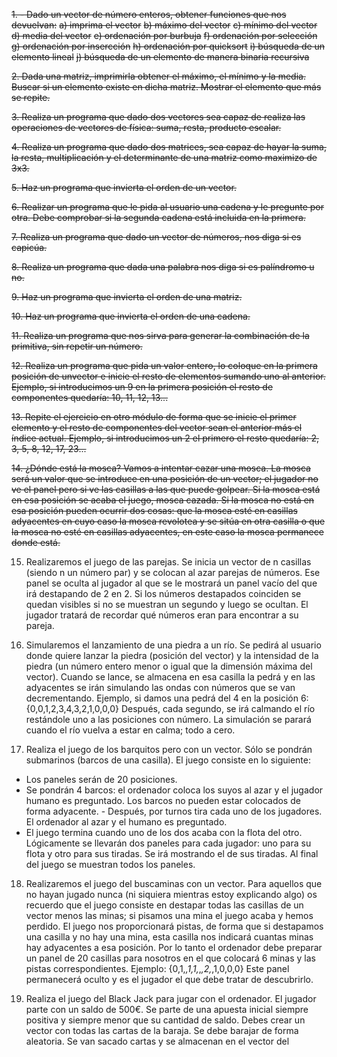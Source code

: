 ~~1. - Dado un vector de número enteros, obtener funciones que nos devuelvan:~~
~~a) imprima el vector~~
~~b) máximo del vector~~
~~c) mínimo del vector~~
~~d) media del vector~~
~~e) ordenación por burbuja~~
~~f) ordenación por selección~~
~~g) ordenación por insercción~~
~~h) ordenación por quicksort~~
~~i) búsqueda de un elemento lineal~~
~~j) búsqueda de un elemento de manera binaria recursiva~~

~~2. Dada una matriz, imprimirla obtener el máximo, el mínimo y la media. Buscar si un elemento existe en dicha matriz. Mostrar el elemento que más se repite.~~

~~3. Realiza un programa que dado dos vectores sea capaz de realiza las operaciones de vectores de física: suma, resta, producto escalar.~~

~~4. Realiza un programa que dado dos matrices, sea capaz de hayar la suma, la resta, multiplicación y el determinante de una matriz como maximizo de 3x3.~~

~~5. Haz un programa que invierta el orden de un vector.~~

~~6. Realizar un programa que le pida al usuario una cadena y le pregunte por otra. Debe comprobar si la segunda cadena está incluida en la primera.~~

~~7. Realiza un programa que dado un vector de números, nos diga si es capicúa.~~

~~8. Realiza un programa que dada una palabra nos diga si es palíndromo u no.~~

~~9. Haz un programa que invierta el orden de una matriz.~~

~~10. Haz un programa que invierta el orden de una cadena.~~

~~11. Realiza un programa que nos sirva para generar la combinación de la primitiva, sin repetir un número.~~

~~12. Realiza un programa que pida un valor entero, lo coloque en la primera posición de unvector e inicie el resto de elementos sumando uno al anterior. Ejemplo, si introducimos un 9 en la primera posición el resto de componentes quedaría: 10, 11, 12, 13...~~

~~13. Repite el ejercicio en otro módulo de forma que se inicie el primer elemento y el resto de componentes del vector sean el anterior más el índice actual. Ejemplo, si introducimos un 2 el primero el resto quedaría: 2, 3, 5, 8, 12, 17, 23...~~

~~14. ¿Dónde está la mosca? Vamos a intentar cazar una mosca. La mosca será un valor que se introduce en una posición de un vector; el jugador no ve el panel pero si ve las casillas a las que puede golpear. Si la mosca está en esa posición se acaba el juego, mosca cazada. Si la mosca no está en esa posición pueden ocurrir dos cosas: que la mosca esté en casillas
adyacentes en cuyo caso la mosca revolotea y se sitúa en otra casilla o que la mosca no esté en casillas adyacentes, en este caso la mosca permanece donde está.~~

15. Realizaremos el juego de las parejas. Se inicia un vector de n casillas (siendo n un número par) y se colocan al azar parejas de números. Ese panel se oculta al jugador al que se le mostrará un panel vacío del que irá destapando de 2 en 2. Si los números destapados coinciden se quedan visibles si no se muestran un segundo y luego se ocultan. El jugador tratará de recordar qué números eran para encontrar a su pareja.

16. Simularemos el lanzamiento de una piedra a un río. Se pedirá al usuario donde quiere lanzar la piedra (posición del vector) y la intensidad de la piedra (un número entero menor o igual que la dimensión máxima del vector). Cuando se lance, se almacena en esa casilla la
pedrá y en las adyacentes se irán simulando las ondas con números que se van decrementando.
Ejemplo, si damos una pedrá del 4 en la posición 6: {0,0,1,2,3,4,3,2,1,0,0,0} Después, cada segundo, se irá calmando el río restándole uno a las posiciones con número. La simulación se parará cuando el río vuelva a estar en calma; todo a cero.

17. Realiza el juego de los barquitos pero con un vector. Sólo se pondrán submarinos (barcos de una casilla). El juego consiste en lo siguiente:
- Los paneles serán de 20 posiciones.
- Se pondrán 4 barcos: el ordenador coloca los suyos al azar y el jugador humano es preguntado. Los barcos no pueden estar colocados de forma adyacente. - Después, por turnos tira cada uno de los jugadores. El ordenador al azar y el humano es preguntado.
- El juego termina cuando uno de los dos acaba con la flota del otro.
Lógicamente se llevarán dos paneles para cada jugador: uno para su flota y otro para sus tiradas. Se irá mostrando el de sus tiradas. Al final del juego se muestran todos los paneles.

18. Realizaremos el juego del buscaminas con un vector. Para aquellos que no hayan jugado nunca (ni siquiera mientras estoy explicando algo) os recuerdo que el juego consiste en destapar todas las casillas de un vector menos las minas; si pisamos una mina el juego acaba y hemos perdido.
El juego nos proporcionará pistas, de forma que si destapamos una casilla y no hay una mina, esta casilla nos indicará cuantas minas hay adyacentes a esa posición. Por lo tanto el ordenador debe preparar un panel de 20 casillas para nosotros en el que colocará 6 minas y las pistas correspondientes. Ejemplo: {0,1,*,1,1,*,*,2,*,1,0,0,0} Este panel permanecerá oculto y es el jugador el que debe tratar de descubrirlo.

19. Realiza el juego del Black Jack para jugar con el ordenador. El jugador parte con un saldo de 500€. Se parte de una apuesta inicial siempre positiva y siempre menor que su cantidad de saldo. Debes crear un vector con todas las cartas de la baraja. Se debe barajar de forma aleatoria. Se van sacado cartas y se almacenan en el vector del

